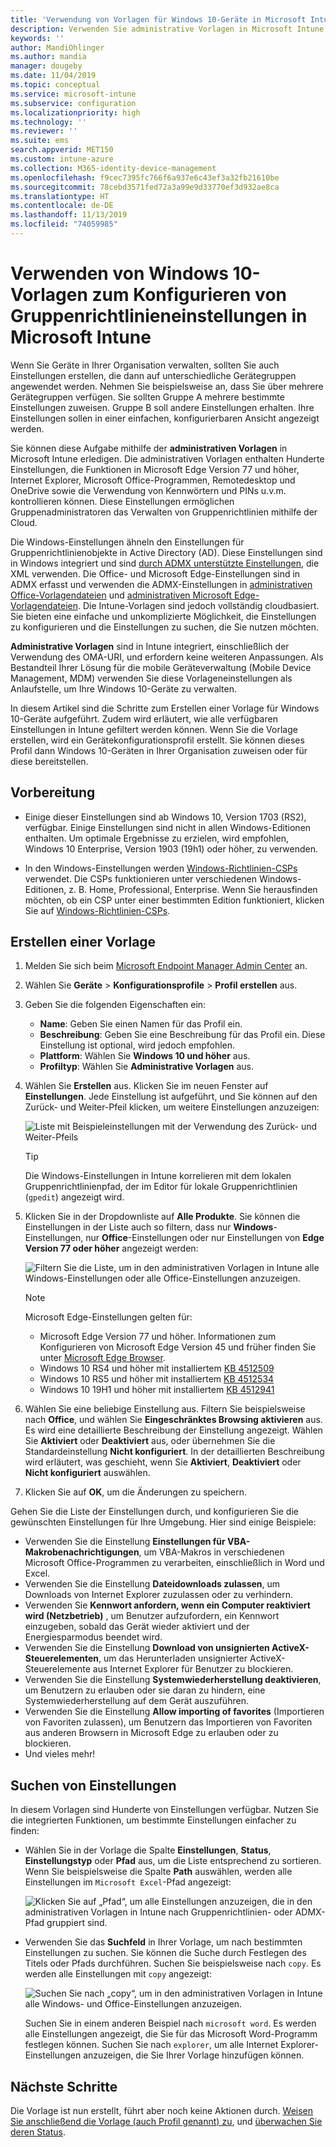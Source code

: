 ```yaml
---
title: 'Verwendung von Vorlagen für Windows 10-Geräte in Microsoft Intune: Azure | Microsoft-Dokumentation'
description: Verwenden Sie administrative Vorlagen in Microsoft Intune, um eine Vielzahl von Einstellungen für Windows 10-Geräte zu erstellen. Verwenden Sie diese Einstellungen in einem Gerätekonfigurationsprofil, um Office-Programme und Microsoft Edge zu konfigurieren, Funktionen in Internet Explorer zu sichern, den Zugriff auf OneDrive zu kontrollieren, Remotedesktopfunktionen zu verwenden, AutoPlay zu aktivieren, Energieverwaltungseinstellungen festzulegen, HTTP-Druck und unterschiedliche Anmeldeoptionen zu verwenden und die Größe des Ereignisprotokolls festzulegen.
keywords: ''
author: MandiOhlinger
ms.author: mandia
manager: dougeby
ms.date: 11/04/2019
ms.topic: conceptual
ms.service: microsoft-intune
ms.subservice: configuration
ms.localizationpriority: high
ms.technology: ''
ms.reviewer: ''
ms.suite: ems
search.appverid: MET150
ms.custom: intune-azure
ms.collection: M365-identity-device-management
ms.openlocfilehash: f9cec7395fc766f6a937e6c43ef3a32fb21610be
ms.sourcegitcommit: 78cebd3571fed72a3a99e9d33770ef3d932ae8ca
ms.translationtype: HT
ms.contentlocale: de-DE
ms.lasthandoff: 11/13/2019
ms.locfileid: "74059985"
---
```

# <a name="use-windows-10-templates-to-configure-group-policy-settings-in-microsoft-intune"></a>Verwenden von Windows 10-Vorlagen zum Konfigurieren von Gruppenrichtlinieneinstellungen in Microsoft Intune

Wenn Sie Geräte in Ihrer Organisation verwalten, sollten Sie auch Einstellungen erstellen, die dann auf unterschiedliche Gerätegruppen angewendet werden. Nehmen Sie beispielsweise an, dass Sie über mehrere Gerätegruppen verfügen. Sie sollten Gruppe A mehrere bestimmte Einstellungen zuweisen. Gruppe B soll andere Einstellungen erhalten. Ihre Einstellungen sollen in einer einfachen, konfigurierbaren Ansicht angezeigt werden.

Sie können diese Aufgabe mithilfe der **administrativen Vorlagen** in Microsoft Intune erledigen. Die administrativen Vorlagen enthalten Hunderte Einstellungen, die Funktionen in Microsoft Edge Version 77 und höher, Internet Explorer, Microsoft Office-Programmen, Remotedesktop und OneDrive sowie die Verwendung von Kennwörtern und PINs u.v.m. kontrollieren können. Diese Einstellungen ermöglichen Gruppenadministratoren das Verwalten von Gruppenrichtlinien mithilfe der Cloud.

Die Windows-Einstellungen ähneln den Einstellungen für Gruppenrichtlinienobjekte in Active Directory (AD). Diese Einstellungen sind in Windows integriert und sind [durch ADMX unterstützte Einstellungen](https://docs.microsoft.com/windows/client-management/mdm/understanding-admx-backed-policies), die XML verwenden. Die Office- und Microsoft Edge-Einstellungen sind in ADMX erfasst und verwenden die ADMX-Einstellungen in [administrativen Office-Vorlagendateien](https://www.microsoft.com/download/details.aspx?id=49030) und [administrativen Microsoft Edge-Vorlagendateien](https://www.microsoftedgeinsider.com/enterprise). Die Intune-Vorlagen sind jedoch vollständig cloudbasiert. Sie bieten eine einfache und unkomplizierte Möglichkeit, die Einstellungen zu konfigurieren und die Einstellungen zu suchen, die Sie nutzen möchten.

**Administrative Vorlagen** sind in Intune integriert, einschließlich der Verwendung des OMA-URI, und erfordern keine weiteren Anpassungen. Als Bestandteil Ihrer Lösung für die mobile Geräteverwaltung (Mobile Device Management, MDM) verwenden Sie diese Vorlageneinstellungen als Anlaufstelle, um Ihre Windows 10-Geräte zu verwalten.

In diesem Artikel sind die Schritte zum Erstellen einer Vorlage für Windows 10-Geräte aufgeführt. Zudem wird erläutert, wie alle verfügbaren Einstellungen in Intune gefiltert werden können. Wenn Sie die Vorlage erstellen, wird ein Gerätekonfigurationsprofil erstellt. Sie können dieses Profil dann Windows 10-Geräten in Ihrer Organisation zuweisen oder für diese bereitstellen.

## <a name="before-you-begin"></a>Vorbereitung

- Einige dieser Einstellungen sind ab Windows 10, Version 1703 (RS2), verfügbar. Einige Einstellungen sind nicht in allen Windows-Editionen enthalten. Um optimale Ergebnisse zu erzielen, wird empfohlen, Windows 10 Enterprise, Version 1903 (19h1) oder höher, zu verwenden.

- In den Windows-Einstellungen werden [Windows-Richtlinien-CSPs](https://docs.microsoft.com/windows/client-management/mdm/policy-configuration-service-provider#policies-supported-by-group-policy-and-admx-backed-policies) verwendet. Die CSPs funktionieren unter verschiedenen Windows-Editionen, z. B. Home, Professional, Enterprise. Wenn Sie herausfinden möchten, ob ein CSP unter einer bestimmten Edition funktioniert, klicken Sie auf [Windows-Richtlinien-CSPs](https://docs.microsoft.com/windows/client-management/mdm/policy-configuration-service-provider#policies-supported-by-group-policy-and-admx-backed-policies).

## <a name="create-a-template"></a>Erstellen einer Vorlage

1. Melden Sie sich beim [Microsoft Endpoint Manager Admin Center](https://go.microsoft.com/fwlink/?linkid=2109431) an.
2. Wählen Sie **Geräte** > **Konfigurationsprofile** > **Profil erstellen** aus.
3. Geben Sie die folgenden Eigenschaften ein:

    - **Name**: Geben Sie einen Namen für das Profil ein.
    - **Beschreibung**: Geben Sie eine Beschreibung für das Profil ein. Diese Einstellung ist optional, wird jedoch empfohlen.
    - **Plattform**: Wählen Sie **Windows 10 und höher** aus.
    - **Profiltyp**: Wählen Sie **Administrative Vorlagen** aus.

4. Wählen Sie **Erstellen** aus. Klicken Sie im neuen Fenster auf **Einstellungen**. Jede Einstellung ist aufgeführt, und Sie können auf den Zurück- und Weiter-Pfeil klicken, um weitere Einstellungen anzuzeigen:

    ![Liste mit Beispieleinstellungen mit der Verwendung des Zurück- und Weiter-Pfeils](./media/administrative-templates-windows/administrative-templates-sample-settings-list.png)

    > [!TIP]
    > Die Windows-Einstellungen in Intune korrelieren mit dem lokalen Gruppenrichtlinienpfad, der im Editor für lokale Gruppenrichtlinien (`gpedit`) angezeigt wird.

5. Klicken Sie in der Dropdownliste auf **Alle Produkte**. Sie können die Einstellungen in der Liste auch so filtern, dass nur **Windows**-Einstellungen, nur **Office**-Einstellungen oder nur Einstellungen von **Edge Version 77 oder höher** angezeigt werden:

    ![Filtern Sie die Liste, um in den administrativen Vorlagen in Intune alle Windows-Einstellungen oder alle Office-Einstellungen anzuzeigen.](./media/administrative-templates-windows/administrative-templates-choose-windows-office-all-products.png)

    > [!NOTE]
    > Microsoft Edge-Einstellungen gelten für:
    >
    > - Microsoft Edge Version 77 und höher. Informationen zum Konfigurieren von Microsoft Edge Version 45 und früher finden Sie unter [Microsoft Edge Browser](device-restrictions-windows-10.md#microsoft-edge-browser).
    > - Windows 10 RS4 und höher mit installiertem [KB 4512509](https://support.microsoft.com/kb/4512509)
    > - Windows 10 RS5 und höher mit installiertem [KB 4512534](https://support.microsoft.com/kb/4512534)
    > - Windows 10 19H1 und höher mit installiertem [KB 4512941](https://support.microsoft.com/kb/4512941)

6. Wählen Sie eine beliebige Einstellung aus. Filtern Sie beispielsweise nach **Office**, und wählen Sie **Eingeschränktes Browsing aktivieren** aus. Es wird eine detaillierte Beschreibung der Einstellung angezeigt. Wählen Sie **Aktiviert** oder **Deaktiviert** aus, oder übernehmen Sie die Standardeinstellung **Nicht konfiguriert**. In der detaillierten Beschreibung wird erläutert, was geschieht, wenn Sie **Aktiviert**, **Deaktiviert** oder **Nicht konfiguriert** auswählen.
7. Klicken Sie auf **OK**, um die Änderungen zu speichern.

Gehen Sie die Liste der Einstellungen durch, und konfigurieren Sie die gewünschten Einstellungen für Ihre Umgebung. Hier sind einige Beispiele:

- Verwenden Sie die Einstellung **Einstellungen für VBA-Makrobenachrichtigungen**, um VBA-Makros in verschiedenen Microsoft Office-Programmen zu verarbeiten, einschließlich in Word und Excel.
- Verwenden Sie die Einstellung **Dateidownloads zulassen**, um Downloads von Internet Explorer zuzulassen oder zu verhindern.
- Verwenden Sie **Kennwort anfordern, wenn ein Computer reaktiviert wird (Netzbetrieb)** , um Benutzer aufzufordern, ein Kennwort einzugeben, sobald das Gerät wieder aktiviert und der Energiesparmodus beendet wird.
- Verwenden Sie die Einstellung **Download von unsignierten ActiveX-Steuerelementen**, um das Herunterladen unsignierter ActiveX-Steuerelemente aus Internet Explorer für Benutzer zu blockieren.
- Verwenden Sie die Einstellung **Systemwiederherstellung deaktivieren**, um Benutzern zu erlauben oder sie daran zu hindern, eine Systemwiederherstellung auf dem Gerät auszuführen.
- Verwenden Sie die Einstellung **Allow importing of favorites** (Importieren von Favoriten zulassen), um Benutzern das Importieren von Favoriten aus anderen Browsern in Microsoft Edge zu erlauben oder zu blockieren.
- Und vieles mehr!

## <a name="find-some-settings"></a>Suchen von Einstellungen

In diesem Vorlagen sind Hunderte von Einstellungen verfügbar. Nutzen Sie die integrierten Funktionen, um bestimmte Einstellungen einfacher zu finden:

- Wählen Sie in der Vorlage die Spalte **Einstellungen**, **Status**, **Einstellungstyp** oder **Pfad** aus, um die Liste entsprechend zu sortieren. Wenn Sie beispielsweise die Spalte **Path** auswählen, werden alle Einstellungen im `Microsoft Excel`-Pfad angezeigt:

  ![Klicken Sie auf „Pfad“, um alle Einstellungen anzuzeigen, die in den administrativen Vorlagen in Intune nach Gruppenrichtlinien- oder ADMX-Pfad gruppiert sind.](./media/administrative-templates-windows/path-filter-shows-excel-options.png)

- Verwenden Sie das **Suchfeld** in Ihrer Vorlage, um nach bestimmten Einstellungen zu suchen. Sie können die Suche durch Festlegen des Titels oder Pfads durchführen. Suchen Sie beispielsweise nach `copy`. Es werden alle Einstellungen mit `copy` angezeigt:

  ![Suchen Sie nach „copy“, um in den administrativen Vorlagen in Intune alle Windows- und Office-Einstellungen anzuzeigen.](./media/administrative-templates-windows/search-copy-settings.png) 

  Suchen Sie in einem anderen Beispiel nach `microsoft word`. Es werden alle Einstellungen angezeigt, die Sie für das Microsoft Word-Programm festlegen können. Suchen Sie nach `explorer`, um alle Internet Explorer-Einstellungen anzuzeigen, die Sie Ihrer Vorlage hinzufügen können.

## <a name="next-steps"></a>Nächste Schritte

Die Vorlage ist nun erstellt, führt aber noch keine Aktionen durch. [Weisen Sie anschließend die Vorlage (auch Profil genannt) zu](device-profile-assign.md), und [überwachen Sie deren Status](device-profile-monitor.md).
